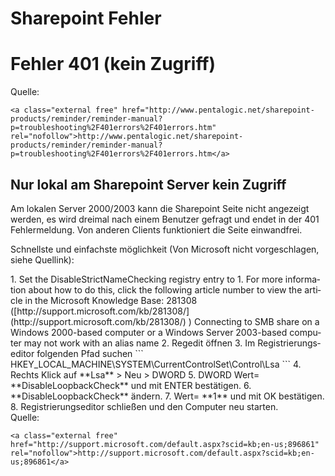 # Sharepoint Fehler

# <span id="bkmrk-"></span><span class="mw-headline" id="bkmrk-fehler-401-%28kein-zug-1">Fehler 401 (kein Zugriff)</span>

Quelle:

```
<a class="external free" href="http://www.pentalogic.net/sharepoint-products/reminder/reminder-manual?p=troubleshooting%2F401errors%2F401errors.htm" rel="nofollow">http://www.pentalogic.net/sharepoint-products/reminder/reminder-manual?p=troubleshooting%2F401errors%2F401errors.htm</a>
```

## <span class="mw-headline" id="bkmrk-nur-lokal-am-sharepo-1">Nur lokal am Sharepoint Server kein Zugriff</span>

Am lokalen Server 2000/2003 kann die Sharepoint Seite nicht angezeigt werden, es wird dreimal nach einem Benutzer gefragt und endet in der 401 Fehlermeldung. Von anderen Clients funktioniert die Seite einwandfrei.

  
Schnellste und einfachste möglichkeit (Von Microsoft nicht vorgeschlagen, siehe Quellink):

<div class="vector-body" id="bkmrk-set-the-disablestric"><div class="mw-body-content mw-content-ltr" dir="ltr" lang="de"><div class="mw-parser-output">1. Set the DisableStrictNameChecking registry entry to 1. For more information about how to do this, click the following article number to view the article in the Microsoft Knowledge Base: 281308 ([http://support.microsoft.com/kb/281308/](http://support.microsoft.com/kb/281308/) ) Connecting to SMB share on a Windows 2000-based computer or a Windows Server 2003-based computer may not work with an alias name
2. Regedit öffnen
3. Im Registrierungseditor folgenden Pfad suchen ```
    HKEY_LOCAL_MACHINE\SYSTEM\CurrentControlSet\Control\Lsa
    ```
4. Rechts Klick auf **Lsa** &gt; Neu &gt; DWORD
5. DWORD Wert= **DisableLoopbackCheck** und mit ENTER bestätigen.
6. **DisableLoopbackCheck** ändern.
7. Wert= **1** und mit OK bestätigen.
8. Registrierungseditor schließen und den Computer neu starten.

</div></div></div>  
Quelle:

```
<a class="external free" href="http://support.microsoft.com/default.aspx?scid=kb;en-us;896861" rel="nofollow">http://support.microsoft.com/default.aspx?scid=kb;en-us;896861</a>
```